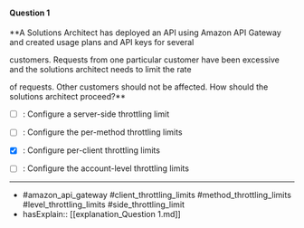#### Question  1

**A Solutions Architect has deployed an API using Amazon API Gateway and created usage plans and API keys for several

customers. Requests from one particular customer have been excessive and the solutions architect needs to limit the rate

of requests. Other customers should not be affected. How should the solutions architect proceed?**

- [ ] :  Configure a server-side throttling limit

- [ ] :  Configure the per-method throttling limits

- [x] :  Configure per-client throttling limits

- [ ] :  Configure the account-level throttling limits

----

- #amazon_api_gateway #client_throttling_limits #method_throttling_limits #level_throttling_limits #side_throttling_limit
- hasExplain:: [[explanation_Question  1.md]]
